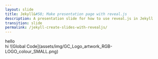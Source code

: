 ```yaml
---
layout: slide
title: Jekyll&#58; Make presentation page with reveal.js
description: A presentation slide for how to use reveal.js in Jekyll
transition: slide
permalink: /jekyll-create-slides-with-revealjs/
---
```


<section data-markdown>
hello
</section>

<section data-markdown>
hi
   ![Global Code](assets/img/GC_Logo_artwork_RGB-LOGO_colour_SMALL.png)
</section>
